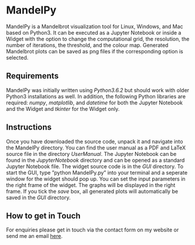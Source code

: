 # MandelPy

MandelPy is a Mandelbrot visualization tool for Linux, Windows, and Mac based on Python3. It can be executed as a Jupyter Notebook or inside a Widget with the option to change the computational grid, the resolution, the number of iterations, the threshold, and the colour map. Generated Mandelbrot plots can be saved as png files if the corresponding option is selected.

## Requirements
MandelPy was initially written using *Python3.6.2* but should work with older Python3 installations
as well. In addition, the following Python libraries are required: *numpy*, *matplotlib*,
and *datetime* for both the Jupyter Notebook and the Widget and *tkinter* for the Widget
only.

## Instructions
Once you have downloaded the source code, unpack it and navigate into the MandelPy directory.
You can find the user manual as a PDF and LaTeX source file in the directory *UserManual*.
The Jupyter Notebook can be found in the *JupyterNotebook* directory and can be opened as
a standard Jupyter Notebook file. The widget source code is in the *GUI* directory. To start the
GUI, type ”python MandelPy.py” into your terminal and a seperate window for the widget
should pop up. You can set the input parameters in the right frame of the widget. The graphs will be displayed in the right frame. If you tick the *save* box, all generated plots will automatically be saved in the *GUI* directory.

## How to get in Touch
For enquiries please get in touch via the contact form on my website
or send me an email [here](https://www.astrofranzi.com/contact/).
